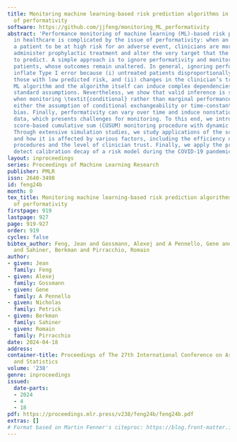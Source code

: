 ```yaml
---
title: Monitoring machine learning-based risk prediction algorithms in the presence
  of performativity
software: https://github.com/jjfeng/monitoring_ML_performativity
abstract: 'Performance monitoring of machine learning (ML)-based risk prediction models
  in healthcare is complicated by the issue of performativity: when an algorithm predicts
  a patient to be at high risk for an adverse event, clinicians are more likely to
  administer prophylactic treatment and alter the very target that the algorithm aims
  to predict. A simple approach is to ignore performativity and monitor only the untreated
  patients, whose outcomes remain unaltered. In general, ignoring performativity may
  inflate Type I error because (i) untreated patients disproportionally represent
  those with low predicted risk, and (ii) changes in the clinician’s trust in the
  ML algorithm and the algorithm itself can induce complex dependencies that violate
  standard assumptions. Nevertheless, we show that valid inference is still possible
  when monitoring \textit{conditional} rather than marginal performance measures under
  either the assumption of conditional exchangeability or time-constant selection
  bias. Finally, performativity can vary over time and induce nonstationarity in the
  data, which presents challenges for monitoring. To this end, we introduce a new
  score-based cumulative sum (CUSUM) monitoring procedure with dynamic control limits.
  Through extensive simulation studies, we study applications of the score-based CUSUM
  and how it is affected by various factors, including the efficiency of model updating
  procedures and the level of clinician trust. Finally, we apply the procedure to
  detect calibration decay of a risk model during the COVID-19 pandemic.'
layout: inproceedings
series: Proceedings of Machine Learning Research
publisher: PMLR
issn: 2640-3498
id: feng24b
month: 0
tex_title: Monitoring machine learning-based risk prediction algorithms in the presence
  of performativity
firstpage: 919
lastpage: 927
page: 919-927
order: 919
cycles: false
bibtex_author: Feng, Jean and Gossmann, Alexej and A Pennello, Gene and Petrick, Nicholas
  and Sahiner, Berkman and Pirracchio, Romain
author:
- given: Jean
  family: Feng
- given: Alexej
  family: Gossmann
- given: Gene
  family: A Pennello
- given: Nicholas
  family: Petrick
- given: Berkman
  family: Sahiner
- given: Romain
  family: Pirracchio
date: 2024-04-18
address:
container-title: Proceedings of The 27th International Conference on Artificial Intelligence
  and Statistics
volume: '238'
genre: inproceedings
issued:
  date-parts:
  - 2024
  - 4
  - 18
pdf: https://proceedings.mlr.press/v238/feng24b/feng24b.pdf
extras: []
# Format based on Martin Fenner's citeproc: https://blog.front-matter.io/posts/citeproc-yaml-for-bibliographies/
---
```

